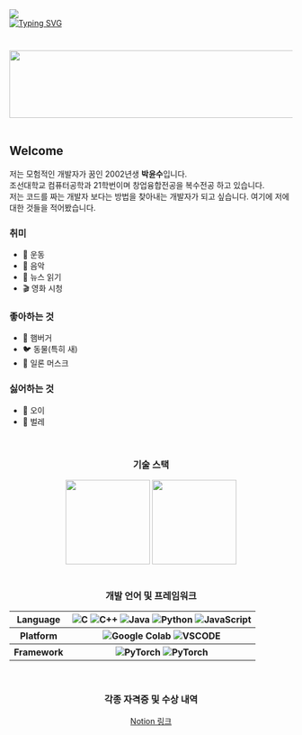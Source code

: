 <div>
  <a href="https://hits.seeyoufarm.com">
  <img src="https://hits.seeyoufarm.com/api/count/incr/badge.svg?url=https%3A%2F%2Fhttps%2F%2Fgithub.com%2FkimbabZIP&count_bg=%2376ABAE&title_bg=%23555555&icon=&icon_color=%23E7E7E7&title=hits&edge_flat=false"/>
  </a>
</div>
<div>
  <a href="https://git.io/typing-svg">
    <img src="https://readme-typing-svg.demolab.com?font=Fira+Code&pause=100&vCenter=true&random=false&height=200&width=800&color=%31363F&lines=Early+bird+can't+catch+a+worm+if+the+worms+are+sleeping.;Don't+be+Diligent.;Be+Smart.&multiline=true&repeat=false" alt="Typing SVG" />
  </a>
</div>
<br>

<div align="center">
  <h3></h3>
  <a href="https://github.com/devxb/gitanimals">
    <img src="https://render.gitanimals.org/lines/{kimbabZIP}?pet-id=1" width="1000" height="120"/>
  </a>
</div>
<br>

<div align="left">
  <h2>Welcome</h3>
  <p>저는 모험적인 개발자가 꿈인 2002년생 <strong>박윤수</strong>입니다.<br>조선대학교 컴퓨터공학과 21학번이며 창업융합전공을 복수전공 하고 있습니다.<br>저는 코드를 짜는 개발자 보다는 방법을 찾아내는 개발자가 되고 싶습니다. 여기에 저에 대한 것들을 적어봤습니다.</p>
  
  <h3>취미</h3>
  <ul>
    <li>🥋 운동</li>
    <li>🎸 음악</li>
    <li>📰 뉴스 읽기</li>
    <li>🎬 영화 시청</li>
  </ul>

  <h3>좋아하는 것</h3>
  <ul>
    <li>🍔 햄버거</li>
    <li>🐦 동물(특히 새)</li>
    <li>🤵 일론 머스크</li>
  </ul>

  <h3>싫어하는 것</h3>
  <ul>
    <li>🥒 오이</li>
    <li>🦟 벌레</li>
  </ul>
</div>
<br>

<div align="center">
  <h3>기술 스택</h3>
  <img src="https://github-readme-stats.vercel.app/api?username=kimbabZIP&show_icons=true&theme=catppuccino" height="150">
  <img src="http://mazassumnida.wtf/api/v2/generate_badge?boj=dragond" height="150">
</div>
<br>

<div align="center">
  <h3>개발 언어 및 프레임워크</h3>
  <table>
    <tr>
      <th>Language</th>
      <th>
        <img src="https://img.shields.io/badge/C-A8B9CC.svg?&style=for-the-badge&logo=C&logoColor=white" alt="C">
        <img src="https://img.shields.io/badge/C++-00599C.svg?&style=for-the-badge&logo=C++&logoColor=white" alt="C++">
        <img src="https://img.shields.io/badge/Java-F80000.svg?&style=for-the-badge&logo=Java&logoColor=white" alt="Java">
        <img src="https://img.shields.io/badge/Python-3776AB.svg?&style=for-the-badge&logo=Python&logoColor=white" alt="Python">
        <img src="https://img.shields.io/badge/JavaScript-F7DF1E.svg?&style=for-the-badge&logo=JavaScript&logoColor=white" alt="JavaScript">
      </th>
    </tr>
    <tr>
      <th>Platform</th>
      <th>
        <img src="https://img.shields.io/badge/Google Colab-F9AB00.svg?&style=for-the-badge&logo=Google Colab&logoColor=white" alt="Google Colab">
        <img src="https://img.shields.io/badge/VSCODE-003D8F.svg?&style=for-the-badge&logo=VSCODE&logoColor=white" alt="VSCODE">
      </th>
    </tr>
    <tr>
      <th>Framework</th>
      <th>
        <img src="https://img.shields.io/badge/PyTorch-009688.svg?&style=for-the-badge&logo=PyTorch&logoColor=white" alt="PyTorch">
        <img src="https://img.shields.io/badge/Pandas-150458.svg?&style=for-the-badge&logo=Pandas&logoColor=white" alt="PyTorch">
      </th>
    </tr>
  </table>
</div>
<br>


<div align="center">
  <h3>각종 자격증 및 수상 내역</h3>
  <a href="https://chocolate-tuba-957.notion.site/1536d4bccb8080ce8b44f649163c9fc7?pvs=4">Notion 링크</a>
</div>
